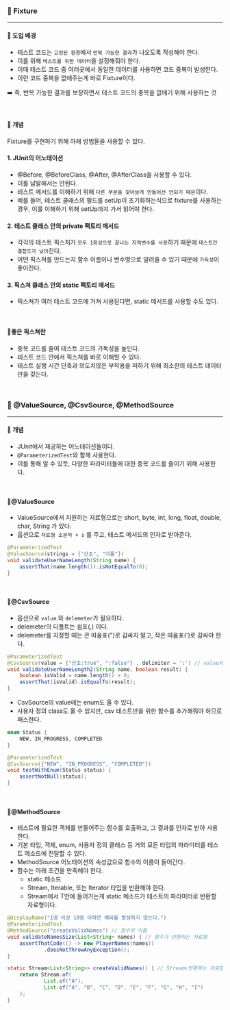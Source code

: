 ### 🔶 Fixture
----
#### 🔸 도입 배경

- 테스트 코드는 `고정된 환경`에서 `반복 가능한 결과`가 나오도록 작성해야 한다.
- 이를 위해 `테스트를 위한 데이터`을 설정해줘야 한다.
- 이때 테스트 코드 중 여러곳에서 동일한 데이터를 사용하면 코드 중복이 발생한다.
- 이런 코드 중복을 없애주는게 바로 Fixture이다.

➡️ 즉, 반복 가능한 결과를 보장하면서 테스트 코드의 중복을 없애기 위해 사용하는 것

<br>

#### 🔸 개념
Fixture를 구현하기 위해 아래 방법들을 사용할 수 있다.

#### 1. JUnit의 어노테이션 
  - @Before, @BeforeClass, @After, @AfterClass을 사용할 수 있다.
  - 이를 남발해서는 안된다.
  - 테스트 메서드를 이해하기 위해 `다른 부분을 찾아보게 만들어선 안되기 때문`이다.
  - 예를 들어, 테스트 클래스의 필드를 setUp이 초기화하는식으로 fixture를 사용하는 경우, 이를 이해하기 위해 setUp까지 가서 읽어야 한다.
#### 2. 테스트 클래스 안의 private 팩토리 메서드
  - 각각의 테스트 픽스처가 `모두 1회성으로 끝나는 지역변수를 사용`하기 때문에 `테스트간 결합도가 낮아`진다.
  - 어떤 픽스쳐를 만드는지 함수 이름이나 변수명으로 알려줄 수 있기 때문에 `가독성`이 좋아진다.
#### 3. 픽스쳐 클래스 안의 static 팩토리 매서드
  - 픽스쳐가 여러 테스트 코드에 거쳐 사용된다면, static 메서드를 사용할 수도 있다.

<br>

#### 🔸좋은 픽스쳐란
- 중복 코드를 줄여 테스트 코드의 가독성을 높인다.
- 테스트 코드 안에서 픽스쳐를 바로 이해할 수 있다.
- 테스트 실행 시간 단축과 의도치않은 부작용을 피하기 위해 최소한의 테스트 데이터만을 갖는다.

<br>

### 🔶 @ValueSource, @CsvSource, @MethodSource
----
#### 🔸 개념
- JUnit에서 제공하는 어노테이션들이다.
- `@ParameterizedTest`와 함께 사용한다.
- 이를 통해 알 수 있듯, 다양한 파라미터들에 대한 중복 코드를 줄이기 위해 사용한다.

<br>

#### 🔸@ValueSource

- ValueSource에서 지원하는 자료형으로는 short, byte, int, long, float, double, char, String 가 있다.
- 옵션으로 `자료형 소문자 + s` 를 주고, 테스트 메서드의 인자로 받아준다.

```java
@ParameterizedTest
@ValueSource(strings = {"산초", "아톰"})
void validateUserNameLength(String name) {
    assertThat(name.length()).isNotEqualTo(0);
}
```

<br>

#### 🔸@CsvSource

- 옵션으로 `value` 와 `delemeter`가 필요하다.
- delemeter의 디폴트는 쉼표(,) 이다.
- delemeter를 지정할 때는 큰 따옴표(")로 감싸지 말고, 작은 따옴표(')로 감싸야 한다.

```java
@ParameterizedTest
@CsvSource(value = {"산초:true", ":false"} , delimiter = ':') // value와 dele구분자는 디폴트가 ,이다
void validateUserNameLength2(String name, boolean result) {
    boolean isValid = name.length() > 0;
    assertThat(isValid).isEqualTo(result);
}
```

- CsvSource의 value에는 enum도 올 수 있다.
- 사용자 정의 class도 올 수 있지만, csv 테스트만을 위한 함수를 추가해줘야 하므로 패스한다.

```java
enum Status {
    NEW, IN_PROGRESS, COMPLETED
}

@ParameterizedTest
@CsvSource({"NEW", "IN_PROGRESS", "COMPLETED"})
void testWithEnum(Status status) {
    assertNotNull(status);
}
```

<br>

#### 🔸@MethodSource
- 테스트에 필요한 객체를 만들어주는 함수를 호출하고, 그 결과를 인자로 받아 사용한다.
- 기본 타입, 객체, enum, 사용자 정의 클래스 등 거의 모든 타입의 파라미터를 테스트 메소드에 전달할 수 있다.
- MethodSource 어노테이션의 속성값으로 함수의 이름이 들어간다.
- 함수는 아래 조건을 만족해야 한다.
  - static 메소드
  - Stream, Iterable, 또는 Iterator 타입을 반환해야 한다.
  - Stream<T>에서 T안에 들어가는게 static 메소드가 테스트의 파라미터로 반환할 자료형이다.

```java
@DisplayName("1명 이상 10명 이하면 예외를 발생하지 않는다.")
@ParameterizedTest
@MethodSource("createValidNames") // 함수의 이름
void validateNamesSize(List<String> names) { // 함수가 반환하는 자료형
    assertThatCode(() -> new PlayerNames(names))
            .doesNotThrowAnyException();
}

static Stream<List<String>> createValidNames() { // Stream<반환하는 자료형>
    return Stream.of(
            List.of("A"),
            List.of("A", "B", "C", "D", "E", "F", "G", "H", "I")
    );
}
```
